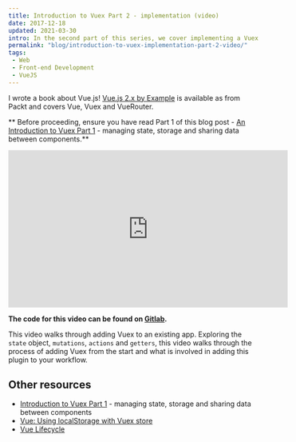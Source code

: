 ```yaml
---
title: Introduction to Vuex Part 2 - implementation (video)
date: 2017-12-18
updated: 2021-03-30
intro: In the second part of this series, we cover implementing a Vuex Store into a Vue.js application
permalink: "blog/introduction-to-vuex-implementation-part-2-video/"
tags:
 - Web
 - Front-end Development
 - VueJS
---
```


<div class="info">I wrote a book about Vue.js! <a href="https://www.packtpub.com/en-us/product/vuejs-2x-by-example-9781788297479">Vue.js 2.x by Example</a> is available as from Packt and covers Vue, Vuex and VueRouter.</div>

** Before proceeding, ensure you have read Part 1 of this blog post - [An Introduction to Vuex Part 1](https://www.mikestreety.co.uk/blog/introduction-to-vuex-managing-state-storage-and-sharing-data-between-components/) - managing state, storage and sharing data between components.**

<div class="video"><iframe width="560" height="315" src="https://www.youtube.com/embed/Q0AYTEw_hpM" frameborder="0" gesture="media" allow="encrypted-media" allowfullscreen></iframe></div>

**The code for this video can be found on [Gitlab](https://gitlab.com/mikestreety/Introduction-to-Vuex-code).**

This video walks through adding Vuex to an existing app. Exploring the `state` object, `mutations`, `actions` and `getters`, this video walks through the process of adding Vuex from the start and what is involved in adding this plugin to your workflow.
## Other resources

- [Introduction to Vuex Part 1](https://www.mikestreety.co.uk/blog/introduction-to-vuex-managing-state-storage-and-sharing-data-between-components/) - managing state, storage and sharing data between components
- [Vue: Using localStorage with Vuex store](https://www.mikestreety.co.uk/blog/vue-js-using-localstorage-with-the-vuex-store/)
- [Vue Lifecycle](https://vuejs.org/v2/guide/instance.html#Lifecycle-Diagram)
